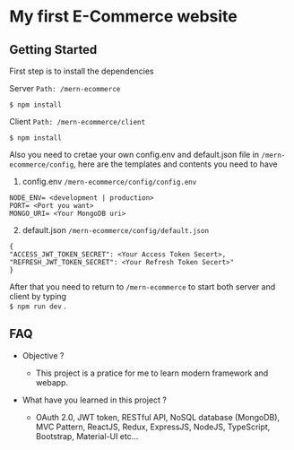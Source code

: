 
# My first E-Commerce website


  

## Getting Started

  

First step is to install the dependencies

Server `Path: /mern-ecommerce`

`$ npm install`

Client `Path: /mern-ecommerce/client`

`$ npm install`

  

Also you need to cretae your own config.env and default.json file in `/mern-ecommerce/config`, here are the templates and contents you need to have
1. config.env   `/mern-ecommerce/config/config.env`
```
NODE_ENV= <development | production>
PORT= <Port you want>
MONGO_URI= <Your MongoDB uri>
```
2.   default.json `/mern-ecommerce/config/default.json`
 ```
{
"ACCESS_JWT_TOKEN_SECRET": <Your Access Token Secert>,
"REFRESH_JWT_TOKEN_SECRET": <Your Refresh Token Secert>"
}
```
  
  

After that you need to return to `/mern-ecommerce` to start both server and client by typing <br/>`$ npm run dev` .

  

## FAQ

  

- Objective ? 
	- This project is a pratice for me to learn modern framework and webapp.

- What have you learned in this project ?
	-	OAuth 2.0, JWT token, RESTful API, NoSQL database (MongoDB), MVC Pattern, ReactJS, Redux, ExpressJS, NodeJS, TypeScript, Bootstrap, Material-UI etc...